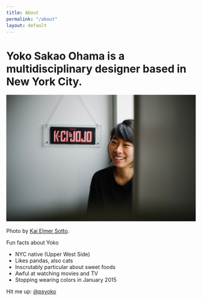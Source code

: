 ```yaml
---
title: About
permalink: "/about"
layout: default
---
```


<div class="cols">
    <div class="col col-xs-12 mb-4">
        <h1 class="headline">Yoko Sakao Ohama is a multidisciplinary designer based in New York City.</h1>
    </div>
</div>
<div class="cols">
    <div class="col col-xs-12 mb-4">
        <img src="/assets/2016-12-20-yoko-kci-jojo-60.jpg" />
        <p class="dim text-small">Photo by <a href="http://kaielmer.com">Kai Elmer Sotto</a>.</p>
    </div>
</div>
<div class="cols">
    <div class="col col-xs-12 ">
        <p>Fun facts about Yoko</p>
        <ul>
            <li>NYC native (Upper West Side)</li>
            <li>Likes pandas, also cats</li>
            <li>Inscrutably particular about sweet foods</li>
            <li>Awful at watching movies and TV</li>
            <li>Stopping wearing colors in January 2015</li>
        </ul>
        <p>
            Hit me up: <a href="https://twitter.com/psyoko">@psyoko</a>
        </p>
    </div>
</div>

<!--        
As told by Kevin Huynh

Yoko
Is a very special person
One time she worked at a place
Blah blah blah
Ok let’s get real

My name is Yoko
I have friends, three to be exact
One of them is a feral cat in a parking lot near my home
I like hangin’, dancin’, and sometimes being alone (that’s important)

If I were stranded on a desert island and could only have three cuisines of food, I would have Japanese food, Japanese food, and Japanese food. 
Just kidding, it’s Japanese, Vietnamese, and Italian.

I host a podcast—whatever.
I like pandas—whatever.

Ten years from now, you’re gonna say you’re lucky to know me.

YOKO OUT 
-->